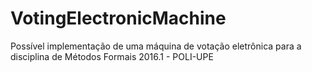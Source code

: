 # VotingElectronicMachine
Possível implementação de uma máquina de votação eletrônica para a disciplina de Métodos Formais 2016.1 - POLI-UPE

